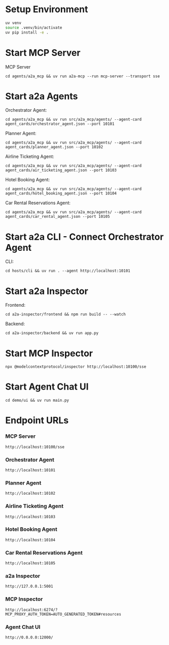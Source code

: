 
# Setup Environment

```bash
uv venv
source .venv/bin/activate
uv pip install -e .
```

# Start MCP Server

MCP Server
```
cd agents/a2a_mcp && uv run a2a-mcp --run mcp-server --transport sse
```

# Start a2a Agents

Orchestrator Agent:
```
cd agents/a2a_mcp && uv run src/a2a_mcp/agents/ --agent-card agent_cards/orchestrator_agent.json --port 10101
```

Planner Agent:
```
cd agents/a2a_mcp && uv run src/a2a_mcp/agents/ --agent-card agent_cards/planner_agent.json --port 10102
```

Airline Ticketing Agent:
```
cd agents/a2a_mcp && uv run src/a2a_mcp/agents/ --agent-card agent_cards/air_ticketing_agent.json --port 10103
```

Hotel Booking Agent:
```
cd agents/a2a_mcp && uv run src/a2a_mcp/agents/ --agent-card agent_cards/hotel_booking_agent.json --port 10104
```

Car Rental Reservations Agent:
```
cd agents/a2a_mcp && uv run src/a2a_mcp/agents/ --agent-card agent_cards/car_rental_agent.json --port 10105
```

# Start a2a CLI - Connect Orchestrator Agent

CLI:
```
cd hosts/cli && uv run . --agent http://localhost:10101
```

# Start a2a Inspector

Frontend:
```
cd a2a-inspector/frontend && npm run build -- --watch
```

Backend:
```
cd a2a-inspector/backend && uv run app.py
```

# Start MCP Inspector

```
npx @modelcontextprotocol/inspector http://localhost:10100/sse
```

# Start Agent Chat UI
```
cd demo/ui && uv run main.py
```


# Endpoint URLs

### MCP Server
```
http://localhost:10100/sse
```

### Orchestrator Agent
```
http://localhost:10101
```

### Planner Agent
```
http://localhost:10102
```

### Airline Ticketing Agent
```
http://localhost:10103
```

### Hotel Booking Agent
```
http://localhost:10104
```

### Car Rental Reservations Agent
```
http://localhost:10105
```

### a2a Inspector
```
http://127.0.0.1:5001
```

### MCP Inspector
```
http://localhost:6274/?MCP_PROXY_AUTH_TOKEN=AUTO_GENERATED_TOKEN#resources
```
### Agent Chat UI

```
http://0.0.0.0:12000/
```
